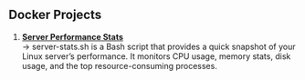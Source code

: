 <h2 align="left">Docker Projects</h2>

1. **[Server Performance Stats](https://github.com/Kartikpawar143/server-performance-stats)** <br>
   →  server-stats.sh is a Bash script that provides a quick snapshot of your Linux server’s performance. It monitors CPU usage, memory stats, disk usage, and the top resource-consuming processes.


